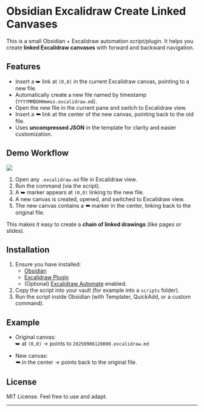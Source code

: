 # Obsidian Excalidraw Create Linked Canvases

This is a small Obsidian + Excalidraw automation script/plugin. It helps you create **linked Excalidraw canvases** with forward and backward navigation.

## Features

- Insert a ⮩ link at `(0,0)` in the current Excalidraw canvas, pointing to a new file.
- Automatically create a new file named by timestamp (`YYYYMMDDHHmmss.excalidraw.md`).
- Open the new file in the current pane and switch to Excalidraw view.
- Insert a ⮪ link at the center of the new canvas, pointing back to the old file.
- Uses **uncompressed JSON** in the template for clarity and easier customization.

## Demo Workflow

![](20250906031544excalidraw-2025-Obsidian-v1912-2025-09-06-12-35-16_compressed.gif)

1. Open any `.excalidraw.md` file in Excalidraw view.  
2. Run the command (via the script).  
3. A ⮩ marker appears at `(0,0)` linking to the new file.  
4. A new canvas is created, opened, and switched to Excalidraw view.  
5. The new canvas contains a ⮪ marker in the center, linking back to the original file.

This makes it easy to create a **chain of linked drawings** (like pages or slides).

## Installation

1. Ensure you have installed:
   - [Obsidian](https://obsidian.md)
   - [Excalidraw Plugin](https://github.com/zsviczian/obsidian-excalidraw-plugin)
   - (Optional) [Excalidraw Automate](https://github.com/zsviczian/obsidian-excalidraw-plugin/wiki/Automate) enabled.
2. Copy the script into your vault (for example into a `scripts` folder).
3. Run the script inside Obsidian (with Templater, QuickAdd, or a custom command).

## Example

- Original canvas:  
  ⮩ at `(0,0)` → points to `20250906120000.excalidraw.md`  

- New canvas:  
  ⮪ in the center → points back to the original file.

## License

MIT License. Feel free to use and adapt.

---
